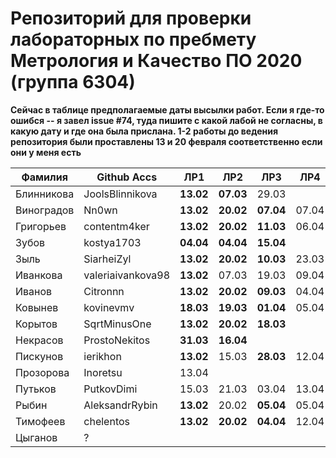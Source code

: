 # Репозиторий для проверки лабораторных по пребмету Метрология и Качество ПО 2020 (группа 6304)

**Сейчас в таблице предполагаемые даты высылки работ. Если я где-то ошибся -- я завел issue #74, туда пишите с какой лабой не согласны, в какую дату и где она была прислана. 1-2 работы до ведения репозитория были проставлены 13 и 20 февраля соответственно если они у меня есть**

| Фамилия    |   Github Accs     |   ЛР1   |   ЛР2   |   ЛР3   |   ЛР4   |   ЛР5   |   ЛР6   |
| ---------- | ----------------- | ------- | ------- | ------- | ------- | ------- | ------- |
| Блинникова | JoolsBlinnikova   |**13.02**|**07.03**|  29.03  |         |**25.03**|  13.04  |
| Виноградов | Nn0wn             |**13.02**|**20.02**|**07.04**|  07.04  |  07.04  |  07.04  |
| Григорьев  | contentm4ker      |**13.02**|**20.02**|**11.03**|  06.04  |**22.03**|  30.03  |
| Зубов      | kostya1703        |**04.04**|**04.04**|**15.04**|         |**16.04**|         |
| Зыль       | SiarheiZyl        |**13.02**|**20.02**|**10.03**|  23.03  |  26.03  |  30.03  |
| Иванкова   | valeriaivankova98 |**13.02**|  07.03  |  19.03  |  09.04  |**21.03**|  04.04  |
| Иванов     | Citronnn          |**13.02**|**20.02**|**09.03**|  04.04  |**18.03**|  25.03  |
| Ковынев    | kovinevmv         |**18.03**|**19.03**|**01.04**|  05.04  |**01.04**|  01.04  |
| Корытов    | SqrtMinusOne      |**13.02**|**20.02**|**18.03**|         |  29.03  |  30.03  |
| Некрасов   | ProstoNekitos     |**31.03**|**16.04**|         |         |**15.04**|         |
| Пискунов   | ierikhon          |**13.02**|  15.03  |**28.03**|  12.04  |**28.03**|  05.04  |
| Прозорова  | Inoretsu          |  13.04  |         |         |         |         |         |
| Путьков    | PutkovDimi        |  15.03  |  21.03  |  03.04  |  13.04  |  03.04  |  03.04  |
| Рыбин      | AleksandrRybin    |**13.02**|  20.02  |**05.04**|  05.04  |  07.04  |  12.04  |
| Тимофеев   | chelentos         |**13.02**|**20.02**|**04.04**|  12.04  |**18.04**|         |
| Цыганов    |       ?           |         |         |         |         |         |         |
